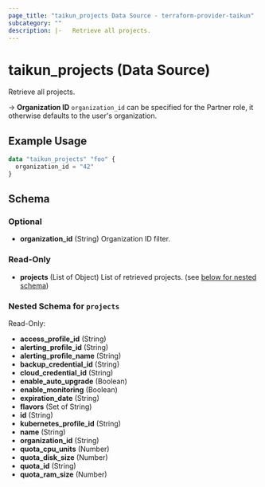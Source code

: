 ```yaml
---
page_title: "taikun_projects Data Source - terraform-provider-taikun"
subcategory: ""
description: |-   Retrieve all projects.
---
```


# taikun_projects (Data Source)

Retrieve all projects.

-> **Organization ID** `organization_id` can be specified for the Partner role, it otherwise defaults to the user's organization.

## Example Usage

```terraform
data "taikun_projects" "foo" {
  organization_id = "42"
}
```

<!-- schema generated by tfplugindocs -->
## Schema

### Optional

- **organization_id** (String) Organization ID filter.

### Read-Only

- **projects** (List of Object) List of retrieved projects. (see [below for nested schema](#nestedatt--projects))

<a id="nestedatt--projects"></a>
### Nested Schema for `projects`

Read-Only:

- **access_profile_id** (String)
- **alerting_profile_id** (String)
- **alerting_profile_name** (String)
- **backup_credential_id** (String)
- **cloud_credential_id** (String)
- **enable_auto_upgrade** (Boolean)
- **enable_monitoring** (Boolean)
- **expiration_date** (String)
- **flavors** (Set of String)
- **id** (String)
- **kubernetes_profile_id** (String)
- **name** (String)
- **organization_id** (String)
- **quota_cpu_units** (Number)
- **quota_disk_size** (Number)
- **quota_id** (String)
- **quota_ram_size** (Number)


